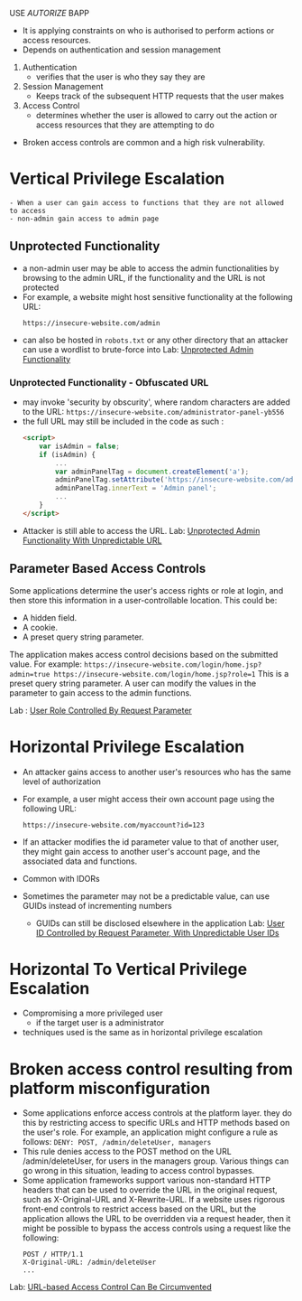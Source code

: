 USE *AUTORIZE* BAPP
- It is applying constraints on who is authorised to perform actions or access resources. 
- Depends on authentication and session management
1. Authentication 
	- verifies that the user is who they say they are
2. Session Management
	- Keeps track of the subsequent HTTP requests that the user makes 
3. Access Control 
	- determines whether the user is allowed to carry out the action or access resources that they are attempting to do 
- Broken access controls are common and a high risk vulnerability.
# Vertical Privilege Escalation
	- When a user can gain access to functions that they are not allowed to access
	- non-admin gain access to admin page
## Unprotected Functionality 
- a non-admin user may be able to access the admin functionalities by browsing to the admin URL, if the functionality and the URL is not protected
- For example, a website might host sensitive functionality at the following URL:
	```url 
	https://insecure-website.com/admin
	```
- can also be hosted in `robots.txt` or any other directory that an attacker can use a wordlist to brute-force into
Lab: [Unprotected Admin Functionality](../../../../writeups/portswigger/Unprotected%20Admin%20Functionality.md)
### Unprotected Functionality - Obfuscated URL 
- may invoke 'security by obscurity', where random characters are added to the URL: 
`https://insecure-website.com/administrator-panel-yb556`
- the full URL may still be included in the code as such : 
	```html
	<script>
		var isAdmin = false;
		if (isAdmin) {
			...
			var adminPanelTag = document.createElement('a');
			adminPanelTag.setAttribute('https://insecure-website.com/administrator-panel-yb556');
			adminPanelTag.innerText = 'Admin panel';
			...
		}
	</script>
	```
- Attacker is still able to access the URL.
Lab: [Unprotected Admin Functionality With Unpredictable URL](../../../../writeups/portswigger/Unprotected%20Admin%20Functionality%20With%20Unpredictable%20URL.md)
## Parameter Based Access Controls
 Some applications determine the user's access rights or role at login, and then store this information in a user-controllable location. This could be:
 - A hidden field.
 - A cookie.
 - A preset query string parameter.

The application makes access control decisions based on the submitted value. For example:
	```
	https://insecure-website.com/login/home.jsp?admin=true
	https://insecure-website.com/login/home.jsp?role=1
	```
This is a preset query string parameter. A user can modify the values in the parameter to gain access to the admin functions.

Lab : [User Role Controlled By Request Parameter](../../../../writeups/portswigger/User%20Role%20Controlled%20By%20Request%20Parameter.md)
# Horizontal Privilege Escalation
- An attacker gains access to another user's resources who has the same level of authorization
- For example, a user might access their own account page using the following URL:
	```URL
	https://insecure-website.com/myaccount?id=123
	```

- If an attacker modifies the id parameter value to that of another user, they might gain access to another user's account page, and the associated data and functions. 
- Common with IDORs
- Sometimes the parameter may not be a predictable value, can use GUIDs instead of incrementing numbers 
	- GUIDs can still be disclosed elsewhere in the application 
Lab: [User ID Controlled by Request Parameter, With Unpredictable User IDs](../../../../writeups/portswigger/User%20ID%20Controlled%20by%20Request%20Parameter,%20With%20Unpredictable%20User%20IDs.md)
# Horizontal To Vertical Privilege Escalation
- Compromising a more privileged user 
	- if the target user is a administrator
- techniques used is the same as in horizontal privilege escalation
# Broken access control resulting from platform misconfiguration
- Some applications enforce access controls at the platform layer. they do this by restricting access to specific URLs and HTTP methods based on the user's role. For example, an application might configure a rule as follows:
	`DENY: POST, /admin/deleteUser, managers`
- This rule denies access to the POST method on the URL /admin/deleteUser, for users in the managers group. Various things can go wrong in this situation, leading to access control bypasses.
- Some application frameworks support various non-standard HTTP headers that can be used to override the URL in the original request, such as X-Original-URL and X-Rewrite-URL. If a website uses rigorous front-end controls to restrict access based on the URL, but the application allows the URL to be overridden via a request header, then it might be possible to bypass the access controls using a request like the following:
	```
	POST / HTTP/1.1
	X-Original-URL: /admin/deleteUser
	...
	```
Lab: [URL-based Access Control Can Be Circumvented](../../../../writeups/portswigger/URL-based%20Access%20Control%20Can%20Be%20Circumvented.md)